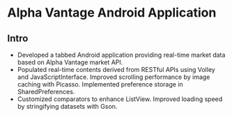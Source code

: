 # Alpha Vantage Android Application
## Intro
- Developed a tabbed Android application providing real-time market data based on Alpha Vantage market API.- Populated real-time contents derived from RESTful APIs using Volley and JavaScriptInterface. Improvedscrolling performance by image caching with Picasso. Implemented preference storage in SharedPreferences.- Customized comparators to enhance ListView. Improved loading speed by stringifying datasets with Gson.